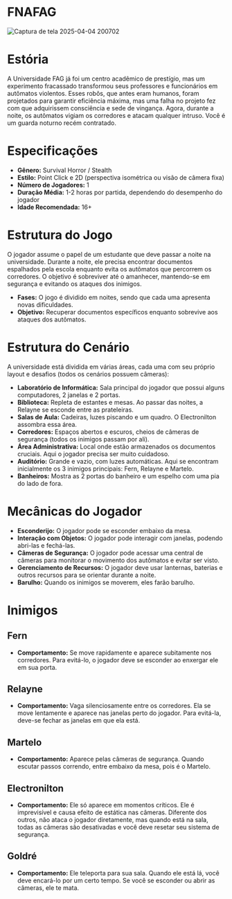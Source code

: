 # FNAFAG
![Captura de tela 2025-04-04 200702](https://github.com/user-attachments/assets/41e7005e-f20e-4d4e-a67e-a0c1fc4fd5a6)

# Estória

A Universidade FAG já foi um centro acadêmico de prestígio, mas um experimento fracassado transformou seus professores e funcionários em autômatos violentos. Esses robôs, que antes eram humanos, foram projetados para garantir eficiência máxima, mas uma falha no projeto fez com que adquirissem consciência e sede de vingança. Agora, durante a noite, os autômatos vigiam os corredores e atacam qualquer intruso. Você é um guarda noturno recém contratado.

# Especificações

- **Gênero:** Survival Horror / Stealth
- **Estilo:** Point Click e 2D (perspectiva isométrica ou visão de câmera fixa)
- **Número de Jogadores:** 1
- **Duração Média:** 1-2 horas por partida, dependendo do desempenho do jogador
- **Idade Recomendada:** 16+

# Estrutura do Jogo

O jogador assume o papel de um estudante que deve passar a noite na universidade. Durante a noite, ele precisa encontrar documentos espalhados pela escola enquanto evita os autômatos que percorrem os corredores. O objetivo é sobreviver até o amanhecer, mantendo-se em segurança e evitando os ataques dos inimigos.

- **Fases:** O jogo é dividido em noites, sendo que cada uma apresenta novas dificuldades.
- **Objetivo:** Recuperar documentos específicos enquanto sobrevive aos ataques dos autômatos.

# Estrutura do Cenário

A universidade está dividida em várias áreas, cada uma com seu próprio layout e desafios (todos os cenários possuem câmeras):

- **Laboratório de Informática:** Sala principal do jogador que possui alguns computadores, 2 janelas e 2 portas.
- **Biblioteca:** Repleta de estantes e mesas. Ao passar das noites, a Relayne se esconde entre as prateleiras.
- **Salas de Aula:** Cadeiras, luzes piscando e um quadro. O Electronilton assombra essa área.
- **Corredores:** Espaços abertos e escuros, cheios de câmeras de segurança (todos os inimigos passam por ali).
- **Área Administrativa:** Local onde estão armazenados os documentos cruciais. Aqui o jogador precisa ser muito cuidadoso.
- **Auditório:** Grande e vazio, com luzes automáticas. Aqui se encontram inicialmente os 3 inimigos principais: Fern, Relayne e Martelo.
- **Banheiros:** Mostra as 2 portas do banheiro e um espelho com uma pia do lado de fora.

# Mecânicas do Jogador

- **Esconderijo:** O jogador pode se esconder embaixo da mesa.
- **Interação com Objetos:** O jogador pode interagir com janelas, podendo abri-las e fechá-las.
- **Câmeras de Segurança:** O jogador pode acessar uma central de câmeras para monitorar o movimento dos autômatos e evitar ser visto.
- **Gerenciamento de Recursos:** O jogador deve usar lanternas, baterias e outros recursos para se orientar durante a noite.
- **Barulho:** Quando os inimigos se moverem, eles farão barulho.

# Inimigos

## Fern
- **Comportamento:** Se move rapidamente e aparece subitamente nos corredores. Para evitá-lo, o jogador deve se esconder ao enxergar ele em sua porta.

## Relayne
- **Comportamento:** Vaga silenciosamente entre os corredores. Ela se move lentamente e aparece nas janelas perto do jogador. Para evitá-la, deve-se fechar as janelas em que ela está.

## Martelo
- **Comportamento:** Aparece pelas câmeras de segurança. Quando escutar passos correndo, entre embaixo da mesa, pois é o Martelo.

## Electronilton
- **Comportamento:** Ele só aparece em momentos críticos. Ele é imprevisível e causa efeito de estática nas câmeras. Diferente dos outros, não ataca o jogador diretamente, mas quando está na sala, todas as câmeras são desativadas e você deve resetar seu sistema de segurança.

## Goldré
- **Comportamento:** Ele teleporta para sua sala. Quando ele está lá, você deve encará-lo por um certo tempo. Se você se esconder ou abrir as câmeras, ele te mata.
